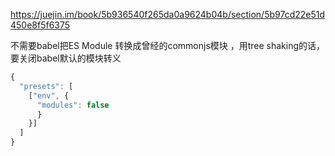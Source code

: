 https://juejin.im/book/5b936540f265da0a9624b04b/section/5b97cd22e51d450e8f5f6375  


不需要babel把ES Module 转换成曾经的commonjs模块  ，用tree shaking的话，要关闭babel默认的模块转义 

```js
{
  "presets": [
    ["env", {
      "modules": false
      }
    }]
  ]
}
```


